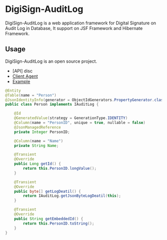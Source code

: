 # DigiSign-AuditLog

DigiSign-AuditLog is a web application framework for Digital Signature on Audit Log in Database, It support on JSF Framework and Hibernate Framework.

## Usage

DigiSign-AuditLog is an open source project.

+ [API] disc
+ [Client Agent](https://github.com/pedonline/DigiSign-AuditLog/tree/DigiSign-AuditLog-Client)
+ [Example](https://github.com/pedonline/DigiSign-AuditLog/tree/DigiSign-AuditLog-jsf)

```java
@Entity
@Table(name = "Person")
@JsonIdentityInfo(generator = ObjectIdGenerators.PropertyGenerator.class, property = "personID")
public class Person implements IAuditLog {

	@Id
	@GeneratedValue(strategy = GenerationType.IDENTITY)
	@Column(name = "PersonID", unique = true, nullable = false)
	@JsonManagedReference
	private Integer PersonID;

	@Column(name = "Name")
	private String Name;

	@Transient
	@Override
	public Long getId() {
		return this.PersonID.longValue();
	}

	@Transient
	@Override
	public byte[] getLogDeatil() {
		return IAuditLog.getJsonByteLogDeatil(this);
	}

	@Transient
	@Override
	public String getEmbeddedId() {
		return this.PersonID.toString();
	}
}
```
